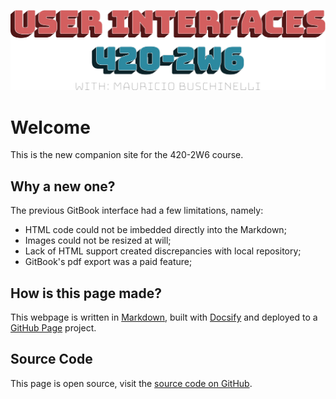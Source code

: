 ![course_title](README.assets/course_title.svg)



# Welcome

This is the new companion site for the 420-2W6 course.

## Why a new one?
The previous GitBook interface had a few limitations, namely:
- HTML code could not be imbedded directly into the Markdown;
- Images could not be resized at will;
- Lack of HTML support created discrepancies with local repository;
- GitBook's pdf export was a paid feature;
  
## How is this page made?
This webpage is written in [Markdown](https://www.markdownguide.org/), built with [Docsify](https://docsify.js.org/) and deployed to a [GitHub Page](https://pages.github.com/) project.

## Source Code
This page is open source, visit the [source code on GitHub](https://github.com/mau-jac/2W6-UI).
